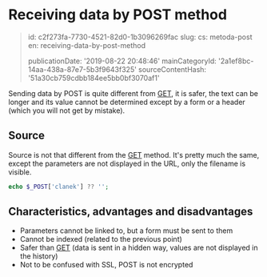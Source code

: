 Receiving data by POST method
=============================

> id: c2f273fa-7730-4521-82d0-1b3096269fac
> slug:
> 	cs: metoda-post
> 	en: receiving-data-by-post-method
> 
> publicationDate: '2019-08-22 20:48:46'
> mainCategoryId: '2a1ef8bc-14aa-438a-87e7-5b3f9643f325'
> sourceContentHash: '51a30cb759cdbb184ee5bb0bf3070af1'

Sending data by POST is quite different from <a href="/method-get">GET</a>, it is safer, the text can be longer and its value cannot be determined except by a form or a header (which you will not get by mistake).

Source
--------------------------

Source is not that different from the <a href="/method-get">GET</a> method. It's pretty much the same, except the parameters are not displayed in the URL, only the filename is visible.

```php
echo $_POST['clanek'] ?? '';
```

Characteristics, advantages and disadvantages
--------------------------

- Parameters cannot be linked to, but a form must be sent to them
- Cannot be indexed (related to the previous point)
- Safer than <a href="/method-get">GET</a> (data is sent in a hidden way, values are not displayed in the history)
- Not to be confused with SSL, POST is not encrypted
